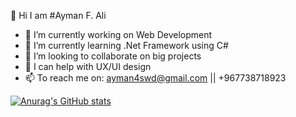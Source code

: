 
👋 Hi I am #Ayman F. Ali

- 🔭 I’m currently working on Web Development
- 🌱 I’m currently learning .Net Framework using C#
- 👯 I’m looking to collaborate on big projects
- 🤔 I can help with UX/UI design
- 📫 To reach me on: ayman4swd@gmail.com || +967738718923

[![Anurag's GitHub stats](https://github-readme-stats.vercel.app/api?username=AymanAli00&theme=dark)](https://github.com/anuraghazra/github-readme-stats)
